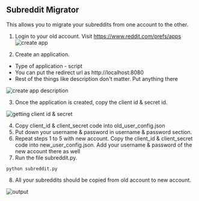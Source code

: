 ## Subreddit Migrator

This allows you to migrate your subreddits from one account to the other.



1. Login to your old account. Visit https://www.reddit.com/prefs/apps
![create app](./img/1)


2. Create an application.
 - Type of application - script
 - You can put the redirect url as http://localhost:8080
 - Rest of the things like description don't matter. Put anything there

![create app description](./img/2)

3. Once the application is created, copy the client id & secret id.

![getting client id & secret](./img/3)

4. Copy client_id & client_secret code into old_user_config.json
5. Put down your username & password in username & password section.
6. Repeat steps 1 to 5 with new account. Copy the client_id & client_secret code into new_user_config.json. Add your username & password of the new account there as well
7. Run the file subreddit.py.

```
python subreddit.py
```
8. All your subreddits should be copied from old account to new account.

![output](./img/4)
